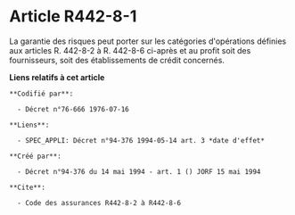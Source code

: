 # Article R442-8-1

La garantie des risques peut porter sur les catégories d'opérations définies aux articles R. 442-8-2 à R. 442-8-6 ci-après et
au profit soit des fournisseurs, soit des établissements de crédit concernés.

**Liens relatifs à cet article**

	**Codifié par**:

	  - Décret n°76-666 1976-07-16

	**Liens**:

	  - SPEC_APPLI: Décret n°94-376 1994-05-14 art. 3 *date d'effet*

	**Créé par**:

	  - Décret n°94-376 du 14 mai 1994 - art. 1 () JORF 15 mai 1994

	**Cite**:

	  - Code des assurances R442-8-2 à R442-8-6
